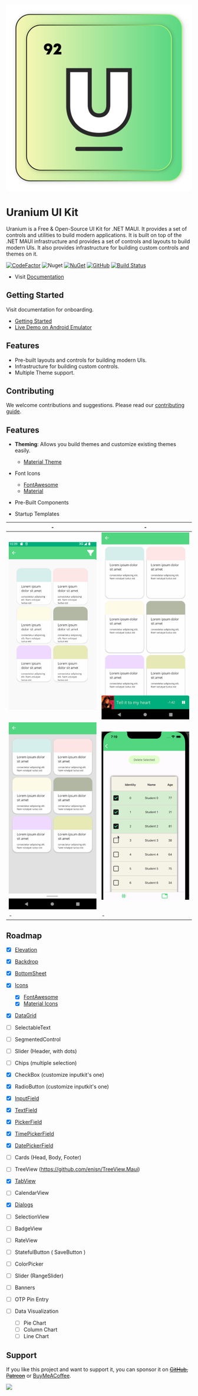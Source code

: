 ![MAUI Uranium UI Kit](art/logo.svg)
# Uranium UI Kit
Uranium is a Free & Open-Source UI Kit for .NET MAUI. It provides a set of controls and utilities to build modern applications. It is built on top of the .NET MAUI infrastructure and provides a set of controls and layouts to build modern UIs. It also provides infrastructure for building custom controls and themes on it.

[![CodeFactor](https://www.codefactor.io/repository/github/enisn/uraniumui/badge)](https://www.codefactor.io/repository/github/enisn/uraniumui) ![Nuget](https://img.shields.io/nuget/v/UraniumUI?color=blue&logo=nuget) [![NuGet](https://img.shields.io/nuget/dt/UraniumUI.svg)](https://www.nuget.org/packages/UraniumUI/) [![GitHub](https://img.shields.io/github/license/enisn/UraniumUI.svg)](https://www.nuget.org/packages/UraniumUI/) [![Build Status](https://enisn.visualstudio.com/Uranium%20UI/_apis/build/status/enisn.UraniumUI?branchName=master)](https://enisn.visualstudio.com/Uranium%20UI/_build/latest?definitionId=15&branchName=master)

- Visit [Documentation](https://enisn-projects.io/docs/en/uranium/latest)

 ## Getting Started
Visit documentation for onboarding.

- [Getting Started](https://enisn-projects.io/docs/en/uranium/latest/Getting-Started)
- [Live Demo on Android Emulator](https://appetize.io/embed/6rii3gn7ovqjjd5ynkracdjruq?device=pixel4&osVersion=11.0&scale=75)

## Features

- Pre-built layouts and controls for building modern UIs.
- Infrastructure for building custom controls.
- Multiple Theme support.

## Contributing
We welcome contributions and suggestions. Please read our [contributing guide](#).

## Features

- **Theming**: Allows you build themes and customize existing themes easily.
  - [Material Theme](https://enisn-projects.io/docs/en/uranium/latest/themes/material/Index)

- Font Icons
  - [FontAwesome](https://enisn-projects.io/docs/en/uranium/latest/theming/Icons#fontawesome)
  - [Material](https://enisn-projects.io/docs/en/uranium/latest/theming/Icons#material-icons)

- Pre-Built Components
- Startup Templates

| - | - |
| --- | --- |
| ![MAUI Material Design](docs/en/themes/material/components/images/backdrop-demo.gif) | ![MAUI Material Design Bottom Sheer](docs/en/themes/material/components/images/bottomsheet-expanding-demo.gif) | 
| ![MAUI Material Design BottomSheet](docs/en/themes/material/components/images/bottomsheet-regular-demo.gif) | ![MAUI DataGrid](docs/en/themes/material/components/images/datagrid-selection-light-ios.gif) |
| - | - |

## Roadmap
- [x] [Elevation](https://enisn-projects.io/docs/en/uranium/latest/themes/material/Elevation)
- [x] [Backdrop](https://enisn-projects.io/docs/en/uranium/latest/themes/material/components/Backdrop)
- [x] [BottomSheet](https://enisn-projects.io/docs/en/uranium/latest/themes/material/components/BottomSheet)
- [x] [Icons](https://enisn-projects.io/docs/en/uranium/latest/theming/Icons)
  - [x] [FontAwesome](https://enisn-projects.io/docs/en/uranium/latest/theming/Icons#fontawesome)
  - [x] [Material Icons](https://enisn-projects.io/docs/en/uranium/latest/theming/Icons#material-icons)
- [x] [DataGrid](https://enisn-projects.io/docs/en/uranium/latest/themes/material/components/DataGrid)
- [ ] SelectableText
- [ ] SegmentedControl
- [ ] Slider (Header, with dots)
- [ ] Chips (multiple selection)
- [x] CheckBox (customize inputkit's one)
- [x] RadioButton (customize inputkit's one)
- [x] [InputField](https://enisn-projects.io/docs/en/uranium/latest/themes/material/components/InputField)
 - [x] [TextField](https://enisn-projects.io/docs/en/uranium/latest/themes/material/components/TextField)
 - [x] [PickerField](https://enisn-projects.io/docs/en/uranium/latest/themes/material/components/PickerField)
 - [x] [TimePickerField](https://enisn-projects.io/docs/en/uranium/latest/themes/material/components/TimePickerField)
 - [x] [DatePickerField](https://enisn-projects.io/docs/en/uranium/latest/themes/material/components/DatePickerField)
- [ ] Cards (Head, Body, Footer) 
- [ ] TreeView (https://github.com/enisn/TreeView.Maui)
- [x] [TabView](https://enisn-projects.io/docs/en/uranium/latest/themes/material/components/TabView)
- [ ] CalendarView
- [x] [Dialogs](https://enisn-projects.io/docs/en/uranium/latest/themes/material/Dialogs)

- [ ] SelectionView 
- [ ] BadgeView
- [ ] RateView
- [ ] StatefulButton ( SaveButton )
- [ ] ColorPicker
- [ ] Slider (RangeSlider)
- [ ] Banners 
- [ ] OTP Pin Entry
- [ ] Data Visualization
  - [ ] Pie Chart
  - [ ] Column Chart
  - [ ] Line Chart

## Support
If you like this project and want to support it, you can sponsor it on ~~[GitHub](), [Patreon]()~~ or [BuyMeACoffee](https://www.buymeacoffee.com/enisn).

<a href="https://www.buymeacoffee.com/enisn"><img src="https://img.buymeacoffee.com/button-api/?text=Buy me a coffee&emoji=&slug=enisn&button_colour=40DCA5&font_colour=ffffff&font_family=Lato&outline_colour=000000&coffee_colour=FFDD00" /></a>
